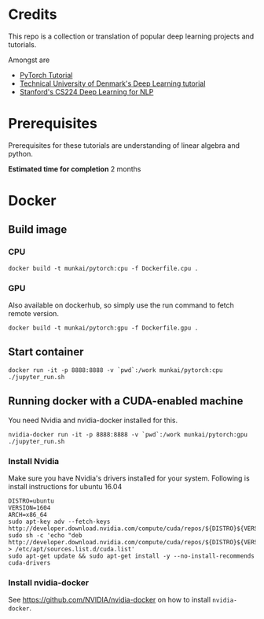# Credits

This repo is a collection or translation of popular deep learning projects and tutorials.

Amongst are

- [PyTorch Tutorial](https://github.com/pytorch/tutorials)
- [Technical University of Denmark's Deep Learning tutorial](https://github.com/DeepLearningDTU/02456-deep-learning)
- [Stanford's CS224 Deep Learning for NLP](http://cs224d.stanford.edu/)

# Prerequisites

Prerequisites for these tutorials are understanding of linear algebra and python.

**Estimated time for completion** 2 months

# Docker

## Build image

### CPU

```
docker build -t munkai/pytorch:cpu -f Dockerfile.cpu .
```

### GPU

Also available on dockerhub, so simply use the run command to fetch remote version.

```
docker build -t munkai/pytorch:gpu -f Dockerfile.gpu .
```

## Start container

```
docker run -it -p 8888:8888 -v `pwd`:/work munkai/pytorch:cpu ./jupyter_run.sh
```

## Running docker with a CUDA-enabled machine

You need Nvidia and nvidia-docker installed for this.

```
nvidia-docker run -it -p 8888:8888 -v `pwd`:/work munkai/pytorch:gpu ./jupyter_run.sh
```

### Install Nvidia

Make sure you have Nvidia's drivers installed for your system.
Following is install instructions for ubuntu 16.04

```
DISTRO=ubuntu
VERSION=1604
ARCH=x86_64
sudo apt-key adv --fetch-keys http://developer.download.nvidia.com/compute/cuda/repos/${DISTRO}${VERSION}/${ARCH}/7fa2af80.pub
sudo sh -c 'echo "deb http://developer.download.nvidia.com/compute/cuda/repos/${DISTRO}${VERSION}/${ARCH}/" > /etc/apt/sources.list.d/cuda.list'
sudo apt-get update && sudo apt-get install -y --no-install-recommends cuda-drivers
```

### Install nvidia-docker

See https://github.com/NVIDIA/nvidia-docker on how to install `nvidia-docker`.
